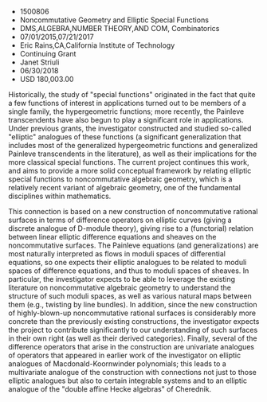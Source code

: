 
* 1500806
* Noncommutative Geometry and Elliptic Special Functions
* DMS,ALGEBRA,NUMBER THEORY,AND COM, Combinatorics
* 07/01/2015,07/21/2017
* Eric Rains,CA,California Institute of Technology
* Continuing Grant
* Janet Striuli
* 06/30/2018
* USD 180,003.00

Historically, the study of "special functions" originated in the fact that quite
a few functions of interest in applications turned out to be members of a single
family, the hypergeometric functions; more recently, the Painleve transcendents
have also begun to play a significant role in applications. Under previous
grants, the investigator constructed and studied so-called "elliptic" analogues
of these functions (a significant generalization that includes most of the
generalized hypergeometric functions and generalized Painleve transcendents in
the literature), as well as their implications for the more classical special
functions. The current project continues this work, and aims to provide a more
solid conceptual framework by relating elliptic special functions to
noncommutative algebraic geometry, which is a relatively recent variant of
algebraic geometry, one of the fundamental disciplines within mathematics.

This connection is based on a new construction of noncommutative rational
surfaces in terms of difference operators on elliptic curves (giving a discrete
analogue of D-module theory), giving rise to a (functorial) relation between
linear elliptic difference equations and sheaves on the noncommutative surfaces.
The Painleve equations (and generalizations) are most naturally interpreted as
flows in moduli spaces of differential equations, so one expects their elliptic
analogues to be related to moduli spaces of difference equations, and thus to
moduli spaces of sheaves. In particular, the investigator expects to be able to
leverage the existing literature on noncommutative algebraic geometry to
understand the structure of such moduli spaces, as well as various natural maps
between them (e.g., twisting by line bundles). In addition, since the new
construction of highly-blown-up noncommutative rational surfaces is considerably
more concrete than the previously existing constructions, the investigator
expects the project to contribute significantly to our understanding of such
surfaces in their own right (as well as their derived categories). Finally,
several of the difference operators that arise in the construction are
univariate analogues of operators that appeared in earlier work of the
investigator on elliptic analogues of Macdonald-Koornwinder polynomials; this
leads to a multivariate analogue of the construction with connections not just
to those elliptic analogues but also to certain integrable systems and to an
elliptic analogue of the "double affine Hecke algebras" of Cherednik.

